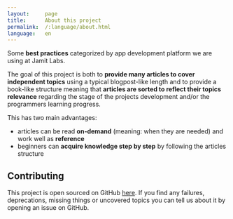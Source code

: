 ```yaml
---
layout:     page
title:      About this project
permalink:  /:language/about.html
language:   en
---
```


Some **best practices** categorized by app development platform we are using at Jamit Labs.

The goal of this project is both to **provide many articles to cover independent topics** using a typical blogpost-like
length and to provide a book-like structure meaning that **articles are sorted to reflect their topics relevance**
regarding the stage of the projects development and/or the programmers learning progress.

This has two main advantages:

- articles can be read **on-demand** (meaning: when they are needed) and work well as **reference**
- beginners can **acquire knowledge step by step** by following the articles structure

## Contributing

This project is open sourced on GitHub [here](#). If you find any failures, deprecations, missing things or uncovered
topics you can tell us about it by opening an issue on GitHub.
